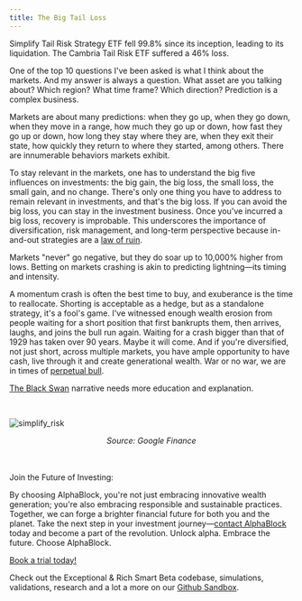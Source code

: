 ```yaml
---
title: The Big Tail Loss
---
```


Simplify Tail Risk Strategy ETF fell 99.8% since its inception, leading to its liquidation. The Cambria Tail Risk ETF suffered a 46% loss.

One of the top 10 questions I've been asked is what I think about the markets. And my answer is always a question. What asset are you talking about? Which region? What time frame? Which direction? Prediction is a complex business. 

Markets are about many predictions: when they go up, when they go down, when they move in a range, how much they go up or down, how fast they go up or down, how long they stay where they are, when they exit their state, how quickly they return to where they started, among others. There are innumerable behaviors markets exhibit. 

To stay relevant in the markets, one has to understand the big five influences on investments: the big gain, the big loss, the small loss, the small gain, and no change. There's only one thing you have to address to remain relevant in investments, and that's the big loss. If you can avoid the big loss, you can stay in the investment business. Once you've incurred a big loss, recovery is improbable. This underscores the importance of diversification, risk management, and long-term perspective because in-and-out strategies are a [law of ruin](https://mukulpal.com/blog/2017/3/26/law-of-ruin?rq=law%20of%20ruin).

Markets "never" go negative, but they do soar up to 10,000% higher from lows. Betting on markets crashing is akin to predicting lightning—its timing and intensity. 

A momentum crash is often the best time to buy, and exuberance is the time to reallocate. Shorting is acceptable as a hedge, but as a standalone strategy, it's a fool's game. I've witnessed enough wealth erosion from people waiting for a short position that first bankrupts them, then arrives, laughs, and joins the bull run again. Waiting for a crash bigger than that of 1929 has taken over 90 years. Maybe it will come. And if you're diversified, not just short, across multiple markets, you have ample opportunity to have cash, live through it and create generational wealth. War or no war, we are in times of [perpetual bull](https://mukulpal.com/blog/2023/8/4/perpetual-bull-ai?rq=perpetual%20).

[The Black Swan](https://mukulpal.com/blog/2017/3/6/post-example?rq=The%20Black%20Swan) narrative needs more education and explanation.

<br>

![simplify_risk](https://media.licdn.com/dms/image/v2/D5612AQFslp-BOw8jPg/article-inline_image-shrink_1000_1488/article-inline_image-shrink_1000_1488/0/1708193989963?e=1755129600&v=beta&t=sHvCXRi8rnQzPwF7gKuuWAkHtkWmwZ7KjFsyHouVgO8)

<div align="center"><em>Source: Google Finance</em><br><br></div>

<br>

Join the Future of Investing:

By choosing AlphaBlock, you're not just embracing innovative wealth generation; you're also embracing responsible and sustainable practices. Together, we can forge a brighter financial future for both you and the planet. Take the next step in your investment journey—[contact AlphaBlock](https://calendly.com/mukulpal/alphablock?month=2024-04) today and become a part of the revolution. Unlock alpha. Embrace the future. Choose AlphaBlock.

[Book a trial today!](https://calendly.com/mukulpal/alphablock)

Check out the Exceptional & Rich Smart Beta codebase, simulations, validations, research and a lot a more on our [Github Sandbox](https://github.com/alphablockorg/SandBox---RankingAndPortfolioBuilding).

